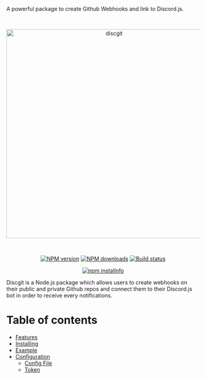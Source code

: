 A powerful package to create Github Webhooks and link to Discord.js.

<div align="center">
  <br />
  <p>
    <a href="https://github.com/booleans-oss/Discgit"><img src="https://i.imgur.com/AUGULdM.png" width="546" alt="discgit" /></a>
  </p>
  <br />
  <p>
    <a href="https://www.npmjs.com/package/discgit"><img src="https://img.shields.io/badge/npm-1.0.6-blueviolet" alt="NPM version" /></a>
    <a href="https://www.npmjs.com/package/discgit"><img src="https://img.shields.io/badge/download-0-informational" alt="NPM downloads" /></a>
    <a href="https://github.com/booleans-oss/discgit/actions"><img src="https://github.com/discordjs/discord.js/workflows/Testing/badge.svg" alt="Build status" /></a>
  </p>
  <p>
    <a href="https://nodei.co/npm/discgit/"><img src="https://nodei.co/npm/discgit.png?downloads=true&stars=true" alt="npm installnfo" /></a>
  </p>
</div>

Discgit is a Node.js package which allows users to create webhooks on their public and private Github repos and connect them to their Discord.js bot in order to receive every notifications.
# Table of contents
- [Features](#features)
- [Installing](#installing)
- [Example](#example)
- [Configuration](#configuration)
  - [Config File](#configFile)
  - [Token](#Token)
